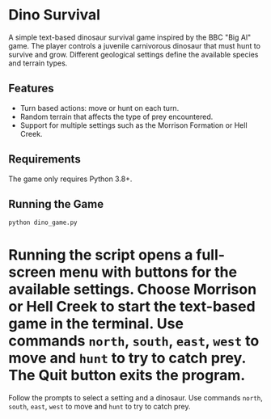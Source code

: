 # Dino Survival

A simple text-based dinosaur survival game inspired by the BBC "Big Al" game. The player controls a juvenile carnivorous dinosaur that must hunt to survive and grow. Different geological settings define the available species and terrain types.

## Features

- Turn based actions: move or hunt on each turn.
- Random terrain that affects the type of prey encountered.
- Support for multiple settings such as the Morrison Formation or Hell Creek.

## Requirements

The game only requires Python 3.8+.

## Running the Game

```bash
python dino_game.py
```

Running the script opens a full-screen menu with buttons for the available
settings. Choose **Morrison** or **Hell Creek** to start the text-based game in
the terminal. Use commands `north`, `south`, `east`, `west` to move and `hunt`
to try to catch prey. The **Quit** button exits the program.
=======
Follow the prompts to select a setting and a dinosaur. Use commands `north`, `south`, `east`, `west` to move and `hunt` to try to catch prey.
